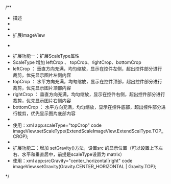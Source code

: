/**
 * 描述
 * 
 * 
 * 扩展ImageView
 * <p>
 * 扩展功能一：扩展ScaleType属性
 * ScaleType 增加 leftCrop 、 topCrop、rightCrop、bottomCrop
 * leftCrop ： 垂直方向充满，均匀缩放，显示在控件左侧，超出控件部分进行裁剪，优先显示图片左侧内容
 * topCrop ： 水平方向充满，均匀缩放，显示在控件顶部，超出控件部分进行裁剪，优先显示图片顶部内容
 * rightCrop ： 垂直方向充满，均匀缩放，显示在控件右侧，超出控件部分进行裁剪，优先显示图片右侧内容
 * bottomCrop ： 水平方向充满，均匀缩放，显示在控件底部，超出控件部分进行裁剪，优先显示图片底部内容
 * 
 * 使用：xml app:scaleType="topCrop"  code imageView.setScaleType(ExtendScaleImageView.ExtendScalType.TOP_CROP);
 * 
 * 扩展功能二：增加 setGravity()方法，设置src 的显示位置（可以设置上下左右、水平和垂直居中，前提是scaleType设置为 matrix）
 * 使用：xml app:srcGravity="center_horizontal|right"   code imageView.setGravity(Gravity.CENTER_HORIZONTAL | Gravity.TOP);

 */
